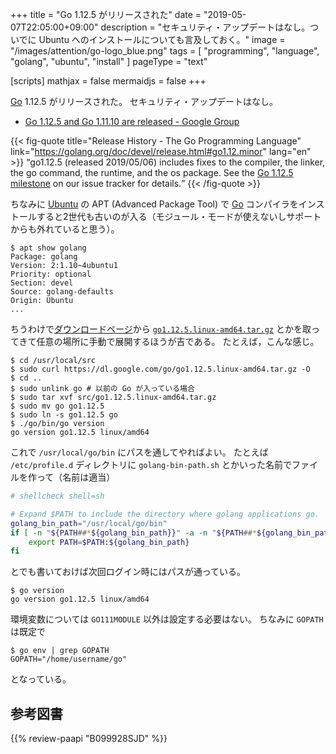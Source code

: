 +++
title = "Go 1.12.5 がリリースされた"
date =  "2019-05-07T22:05:00+09:00"
description = "セキュリティ・アップデートはなし。ついでに Ubuntu へのインストールについても言及しておく。"
image = "/images/attention/go-logo_blue.png"
tags  = [ "programming", "language", "golang", "ubuntu", "install" ]
pageType = "text"

[scripts]
  mathjax = false
  mermaidjs = false
+++

[Go] 1.12.5 がリリースされた。
セキュリティ・アップデートはなし。

- [Go 1.12.5 and Go 1.11.10 are released - Google Group](https://groups.google.com/forum/#!topic/golang-announce/GhnThAAITFI)

{{< fig-quote title="Release History - The Go Programming Language" link="https://golang.org/doc/devel/release.html#go1.12.minor" lang="en" >}}
<q>go1.12.5 (released 2019/05/06) includes fixes to the compiler, the linker, the go command, the runtime, and the os package. See the <a href="https://github.com/golang/go/issues?q=milestone%3AGo1.12.5">Go 1.12.5 milestone</a> on our issue tracker for details.</q>
{{< /fig-quote >}}

ちなみに [Ubuntu] の APT (Advanced Package Tool) で [Go] コンパイラをインストールすると2世代も古いのが入る（モジュール・モードが使えないしサポートからも外れていると思う）。

```text
$ apt show golang
Package: golang
Version: 2:1.10~4ubuntu1
Priority: optional
Section: devel
Source: golang-defaults
Origin: Ubuntu
...
```

ちうわけで[ダウンロードページ](https://golang.org/dl/ "Downloads - The Go Programming Language")から [`go1.12.5.linux-amd64.tar.gz`](https://dl.google.com/go/go1.12.5.linux-amd64.tar.gz) とかを取ってきて任意の場所に手動で展開するほうが吉である。
たとえば，こんな感じ。

```text
$ cd /usr/local/src
$ sudo curl https://dl.google.com/go/go1.12.5.linux-amd64.tar.gz -O
$ cd ..
$ sudo unlink go # 以前の Go が入っている場合
$ sudo tar xvf src/go1.12.5.linux-amd64.tar.gz
$ sudo mv go go1.12.5
$ sudo ln -s go1.12.5 go
$ ./go/bin/go version
go version go1.12.5 linux/amd64
```

これで `/usr/local/go/bin` にパスを通してやればよい。
たとえば `/etc/profile.d` ディレクトリに `golang-bin-path.sh` とかいった名前でファイルを作って（名前は適当）

```bash
# shellcheck shell=sh

# Expand $PATH to include the directory where golang applications go.
golang_bin_path="/usr/local/go/bin"
if [ -n "${PATH##*${golang_bin_path}}" -a -n "${PATH##*${golang_bin_path}:*}" ]; then
    export PATH=$PATH:${golang_bin_path}
fi
```

とでも書いておけば次回ログイン時にはパスが通っている。

```text
$ go version
go version go1.12.5 linux/amd64
```

環境変数については `GO111MODULE` 以外は設定する必要はない。
ちなみに `GOPATH` は既定で

```text
$ go env | grep GOPATH
GOPATH="/home/username/go"
```

となっている。

[Go]: https://golang.org/ "The Go Programming Language"
[Go 言語]: https://golang.org/ "The Go Programming Language"
[Ubuntu]: https://www.ubuntu.com/ "The leading operating system for PCs, IoT devices, servers and the cloud | Ubuntu"

## 参考図書

{{% review-paapi "B099928SJD" %}} <!-- プログラミング言語Go -->
